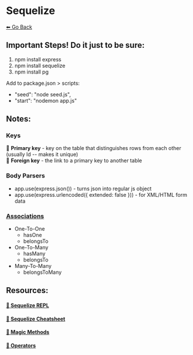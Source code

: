 # Sequelize
[⬅ Go Back](../week3.md)

## Important Steps! **Do it just to be sure**:
1. npm install express
2. npm install sequelize
3. npm install pg

Add to package.json > scripts:
- "seed": "node seed.js",
- "start": "nodemon app.js"


## Notes:
### **Keys**
🔑  **Primary key** - key on the table that distinguishes rows from each other (usually Id -- makes it unique) \
🔑  **Foreign key** - the link to a primary key to another table

### **Body Parsers**
- app.use(express.json()) - turns json into regular js object
- app.use(express.urlencoded({ extended: false })) - for XML/HTML form data


### [**Associations**](https://sequelize.org/docs/v6/core-concepts/assocs/)
- One-To-One 
    - hasOne
    - belongsTo
- One-To-Many 
    - hasMany
    - belongsTo
- Many-To-Many
    - belongsToMany

## Resources:

#### [🔗 **Sequelize REPL**](https://replit.com/@nickyjhong/Sequelize-Review#routes/tasks.js)

#### [🔗 **Sequelize Cheatsheet**](https://dev.to/projectescape/the-comprehensive-sequelize-cheatsheet-3m1m)

#### [🔗 **Magic Methods**](https://gist.github.com/jsmney/012c5e123d343171e2bc12ced6553bbe#file-magicmethods-csv)

#### [🔗 **Operators**](https://sequelize.org/docs/v6/core-concepts/model-querying-basics/#operators)